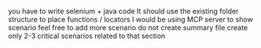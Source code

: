 you have to write selenium + java code
It should use the existing folder structure to place functions / locators
I would be using MCP server to show scenario
feel free to add more scenario 
do not create summary file
create only 2-3 critical scenarios related to that section
